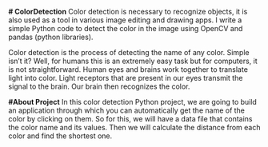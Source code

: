 **# ColorDetection**
Color detection is necessary to recognize objects, it is also used as a tool in various image editing and drawing apps. I write a simple Python code to detect the color in the image using OpenCV and pandas (python libraries).

Color detection is the process of detecting the name of any color. Simple isn’t it? Well, for humans this is an extremely easy task but for computers, it is not straightforward. Human eyes and brains work together to translate light into color. Light receptors that are present in our eyes transmit the signal to the brain. 
Our brain then recognizes the color.

**#About Project**
In this color detection Python project, we are going to build an application through which you can automatically get the name of the color by clicking on them. So for this, we will have a data file that contains the color name and its values. Then we will calculate the distance from each color and find the shortest one.

